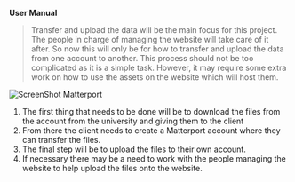**User Manual**
>	Transfer and upload the data will be the main focus for this project. The people in charge of managing the website will take care of it after. So now this will only be for how to transfer and upload the data from one account to another. This process should not be too complicated as it is a simple task. However, it may require some extra work on how to use the assets on the website which will host them.

 
![ScreenShot Matterport](https://user-images.githubusercontent.com/99999681/163020544-830461ae-279a-4cf0-8671-920076e83eb2.png)

 1. The first thing that needs to be done will be to download the files from the account from the university and giving them to the client
 2. From there the client needs to create a Matterport account where they can transfer the files.
 3. The final step will be to upload the files to their own account.
 4. If necessary there may be a need to work with the people managing the website to help upload the files onto the website.
